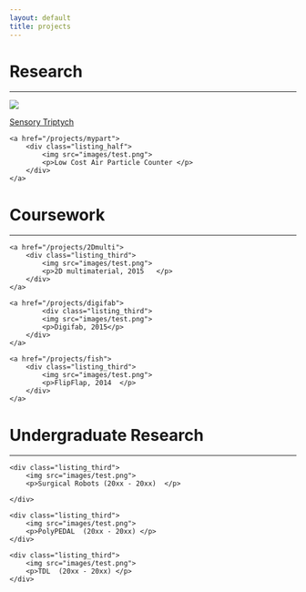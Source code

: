 ```yaml
---
layout: default
title: projects 
---
```


# Research #
---  

  <div class="listing_rapper">
	<a href="/projects/sensorytriptych">
  		<div class="listing_half">  
  			<img src="images/test.png">
			<p>Sensory Triptych</p>
  		</div>
	</a>
  	
	<a href="/projects/mypart">
  		<div class="listing_half">  
  			<img src="images/test.png">
  			<p>Low Cost Air Particle Counter </p>
  		</div>
	</a>
  </div>

# Coursework #
---  

  <div class="listing_rapper">
  	
	<a href="/projects/2Dmulti">
  		<div class="listing_third">  
  			<img src="images/test.png">
  			<p>2D multimaterial, 2015   </p>
  		</div>
	</a>

	<a href="/projects/digifab">
	        <div class="listing_third">  
	  		<img src="images/test.png">
	  		<p>Digifab, 2015</p>
	  	</div>
	</a>

	<a href="/projects/fish">
		<div class="listing_third">  
  			<img src="images/test.png">
  			<p>FlipFlap, 2014  </p>
  		</div> 
	</a>
  </div>
 
 
# Undergraduate Research #
---

  <div class="listing_rapper">
  
  	<div class="listing_third">  
  		<img src="images/test.png">
  		<p>Surgical Robots (20xx - 20xx)  </p>
  
  	</div>
  
  	<div class="listing_third">  
  		<img src="images/test.png">
  		<p>PolyPEDAL  (20xx - 20xx) </p>
  	</div>
  
	<div class="listing_third">  
  		<img src="images/test.png">
  		<p>TDL  (20xx - 20xx) </p>
  	</div>
</div>


